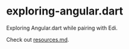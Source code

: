 exploring-angular.dart
======================

Exploring Angular.dart while pairing with Edi.

Check out [resources.md](resources.md).
